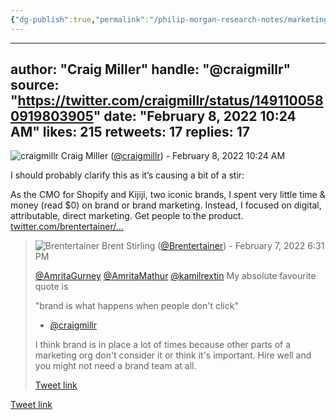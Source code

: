 ```yaml
---
{"dg-publish":true,"permalink":"/philip-morgan-research-notes/marketing/thread2-craigmillr-1491100580919803905/"}
---
```


---
author: "Craig Miller"
handle: "@craigmillr"
source: "https://twitter.com/craigmillr/status/1491100580919803905"
date: "February 8, 2022 10:24 AM"
likes: 215
retweets: 17
replies: 17
---
![craigmillr](Attachments/craigmillr-96911108.jpg)
Craig Miller ([@craigmillr](https://twitter.com/craigmillr)) - February 8, 2022 10:24 AM

I should probably clarify this as it’s causing a bit of a stir:

As the CMO for Shopify and Kijiji, two iconic brands, I spent very little time &amp; money (read $0) on brand or brand marketing. Instead, I focused on digital, attributable, direct marketing. Get people to the product. [twitter.com/brentertainer/…](https://twitter.com/brentertainer/status/1490860912919646211)

> ![Brentertainer](Attachments/Brentertainer-146093487.jpg)
> Brent Stirling ([@Brentertainer](https://twitter.com/Brentertainer)) - February 7, 2022 6:31 PM
> 
> 
> [@AmritaGurney](https://twitter.com/AmritaGurney) [@AmritaMathur](https://twitter.com/AmritaMathur) [@kamilrextin](https://twitter.com/kamilrextin) My absolute favourite quote is 
> 
> "brand is what happens when people don't click"
> - [@craigmillr](https://twitter.com/craigmillr)
> 
> I think brand is in place a lot of times because other parts of a marketing org don't consider it or think it's important. Hire well and you might not need a brand team at all.
> 
> 
> [Tweet link](https://twitter.com/Brentertainer/status/1490860912919646211)

[Tweet link](https://twitter.com/craigmillr/status/1491100580919803905)